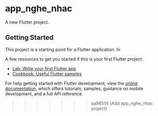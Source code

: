 
# app_nghe_nhac

A new Flutter project.

## Getting Started

This project is a starting point for a Flutter application.
hi

A few resources to get you started if this is your first Flutter project:

- [Lab: Write your first Flutter app](https://docs.flutter.dev/get-started/codelab)
- [Cookbook: Useful Flutter samples](https://docs.flutter.dev/cookbook)

For help getting started with Flutter development, view the
[online documentation](https://docs.flutter.dev/), which offers tutorials,
samples, guidance on mobile development, and a full API reference.
>>>>>>> aa98514 (Add app_nghe_nhac project)
